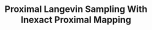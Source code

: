 ---
layout: default
title: Proximal Langevin Sampling With Inexact Proximal Mapping
authors: Matthias J. Ehrhardt, Lorenz Kuger, Carola-Bibiane Schönlieb
journal: arxiv preprint
year: 2023
# doi: http://doi.org/10.3934/ipi.2022029
preprint: https://arxiv.org/abs/2306.17737
---
